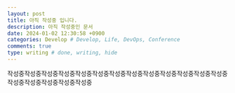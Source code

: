 ```yaml
---
layout: post
title: 아직 작성중 입니다.
description: 아직 작성중인 문서
date: 2024-01-02 12:30:58 +0900
categories: Develop # Develop, Life, DevOps, Conference
comments: true
type: writing # done, writing, hide
---
```


작성중작성중작성중작성중작성중작성중작성중작성중작성중작성중작성중작성중작성중작성중작성중작성중작성중작성중
